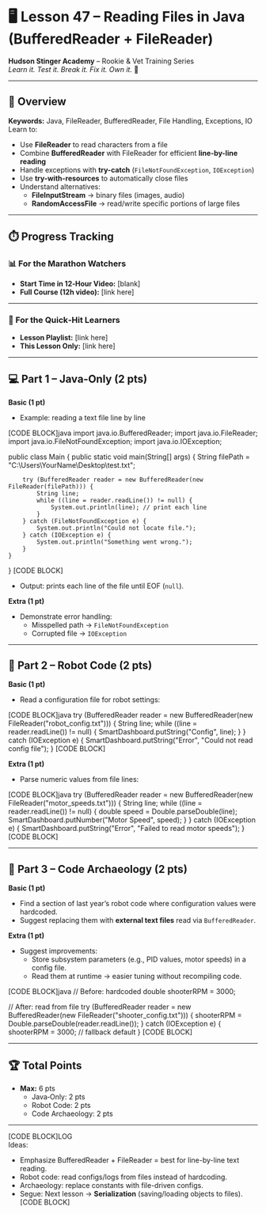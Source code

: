 # 🖥️ Lesson 47 – Reading Files in Java (BufferedReader + FileReader)

**Hudson Stinger Academy** – Rookie & Vet Training Series  
_Learn it. Test it. Break it. Fix it. Own it._ 📖  

---

## 🎯 Overview
**Keywords:** Java, FileReader, BufferedReader, File Handling, Exceptions, IO  
Learn to:
- Use **FileReader** to read characters from a file  
- Combine **BufferedReader** with FileReader for efficient **line-by-line reading**  
- Handle exceptions with **try-catch** (`FileNotFoundException`, `IOException`)  
- Use **try-with-resources** to automatically close files  
- Understand alternatives:  
  - **FileInputStream** → binary files (images, audio)  
  - **RandomAccessFile** → read/write specific portions of large files  

---

## ⏱️ Progress Tracking

### 📊 For the Marathon Watchers  
- **Start Time in 12‑Hour Video:** [blank]  
- **Full Course (12h video):** [link here]  

---

### 🎯 For the Quick‑Hit Learners  
- **Lesson Playlist:** [link here]  
- **This Lesson Only:** [link here]  

---

## 💻 Part 1 – Java‑Only (2 pts)

**Basic (1 pt)**  
- Example: reading a text file line by line  

[CODE BLOCK]java
import java.io.BufferedReader;
import java.io.FileReader;
import java.io.FileNotFoundException;
import java.io.IOException;

public class Main {
    public static void main(String[] args) {
        String filePath = "C:\\Users\\YourName\\Desktop\\test.txt";

        try (BufferedReader reader = new BufferedReader(new FileReader(filePath))) {
            String line;
            while ((line = reader.readLine()) != null) {
                System.out.println(line); // print each line
            }
        } catch (FileNotFoundException e) {
            System.out.println("Could not locate file.");
        } catch (IOException e) {
            System.out.println("Something went wrong.");
        }
    }
}
[CODE BLOCK]

- Output: prints each line of the file until EOF (`null`).  

**Extra (1 pt)**  
- Demonstrate error handling:  
  - Misspelled path → `FileNotFoundException`  
  - Corrupted file → `IOException`  

---

## 🤖 Part 2 – Robot Code (2 pts)

**Basic (1 pt)**  
- Read a configuration file for robot settings:  

[CODE BLOCK]java
try (BufferedReader reader = new BufferedReader(new FileReader("robot_config.txt"))) {
    String line;
    while ((line = reader.readLine()) != null) {
        SmartDashboard.putString("Config", line);
    }
} catch (IOException e) {
    SmartDashboard.putString("Error", "Could not read config file");
}
[CODE BLOCK]

**Extra (1 pt)**  
- Parse numeric values from file lines:  

[CODE BLOCK]java
try (BufferedReader reader = new BufferedReader(new FileReader("motor_speeds.txt"))) {
    String line;
    while ((line = reader.readLine()) != null) {
        double speed = Double.parseDouble(line);
        SmartDashboard.putNumber("Motor Speed", speed);
    }
} catch (IOException e) {
    SmartDashboard.putString("Error", "Failed to read motor speeds");
}
[CODE BLOCK]

---

## 📜 Part 3 – Code Archaeology (2 pts)

**Basic (1 pt)**  
- Find a section of last year’s robot code where configuration values were hardcoded.  
- Suggest replacing them with **external text files** read via `BufferedReader`.  

**Extra (1 pt)**  
- Suggest improvements:  
  - Store subsystem parameters (e.g., PID values, motor speeds) in a config file.  
  - Read them at runtime → easier tuning without recompiling code.  

[CODE BLOCK]java
// Before: hardcoded
double shooterRPM = 3000;

// After: read from file
try (BufferedReader reader = new BufferedReader(new FileReader("shooter_config.txt"))) {
    shooterRPM = Double.parseDouble(reader.readLine());
} catch (IOException e) {
    shooterRPM = 3000; // fallback default
}
[CODE BLOCK]

---

## 🏆 Total Points
- **Max:** 6 pts  
  - Java‑Only: 2 pts  
  - Robot Code: 2 pts  
  - Code Archaeology: 2 pts  

---

[CODE BLOCK]LOG  
Ideas:  
- Emphasize BufferedReader + FileReader = best for line-by-line text reading.  
- Robot code: read configs/logs from files instead of hardcoding.  
- Archaeology: replace constants with file-driven configs.  
- Segue: Next lesson → **Serialization** (saving/loading objects to files).  
[CODE BLOCK]

